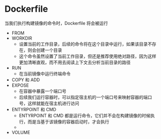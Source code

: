 # Dockerfile

当我们执行构建镜像的命令时，Dockerfile 将会被运行



- FROM
- WORKDIR
  - 设置当前的工作目录，后续的命令将在这个目录中运行，如果该目录不存在，则会创建一个目录
  - 这个命令虽然设置了当前工作目录，但还是推荐使用绝对路径，因为这样更加清晰直观，而不用去阅读上下文去分析当前目录的路径
- RUN
  - 在当前镜像中运行终端命令
- COPY 和 ADD
- EXPOSE
  - 在容器中暴露一个端口号
  - 后续我们运行容器时，可以指定宿主机的一个端口号来映射容器的端口号，这样就能在宿主机进行访问
- ENTYRPOINT 和 CMD
  - ENTYRPOINT 和 CMD 都是运行命令，它们并不会在构建镜像的时候执行，而是当基于该镜像的容器启动时，才会执行
  - 
- VOLUME









